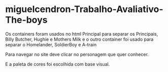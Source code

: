 # miguelcendron-Trabalho-Avaliativo-The-boys
Os containers foram usados no html Principal para separar os Principais, Billy Butcher, Hughie e Mothers Milk e o outro container foi usado para separar o Homelander, SoldierBoy e A-train

Para navegar no site deve clicar no personagem que quer conhecer.

E a paleta de cores foi escolhida com base visual.